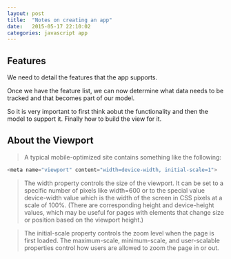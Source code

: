 ```yaml
---
layout: post
title:  "Notes on creating an app"
date:   2015-05-17 22:10:02
categories: javascript app
---
```


## Features

We need to detail the features that the app supports.

Once we have the feature list, we can now determine what data needs to be tracked and that becomes part of our model.

So it is very important to first think aobut the functionality and then the model to support it. Finally how to build the view for it.

## About the Viewport

> A typical mobile-optimized site contains something like the following:

```javascript
<meta name="viewport" content="width=device-width, initial-scale=1">
```

> The width property controls the size of the viewport. It can be set to a specific number of pixels like width=600 or to the special value device-width value which is the width of the screen in CSS pixels at a scale of 100%. (There are corresponding height and device-height values, which may be useful for pages with elements that change size or position based on the viewport height.)

> The initial-scale property controls the zoom level when the page is first loaded. The maximum-scale, minimum-scale, and user-scalable properties control how users are allowed to zoom the page in or out.

